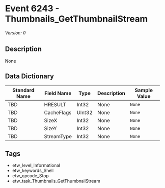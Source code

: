 # Event 6243 - Thumbnails_GetThumbnailStream
###### Version: 0

## Description
None

## Data Dictionary
|Standard Name|Field Name|Type|Description|Sample Value|
|---|---|---|---|---|
|TBD|HRESULT|Int32|None|`None`|
|TBD|CacheFlags|UInt32|None|`None`|
|TBD|SizeX|Int32|None|`None`|
|TBD|SizeY|Int32|None|`None`|
|TBD|StreamType|Int32|None|`None`|

## Tags
* etw_level_Informational
* etw_keywords_Shell
* etw_opcode_Stop
* etw_task_Thumbnails_GetThumbnailStream
